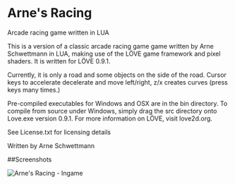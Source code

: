 Arne's Racing
===========

Arcade racing game written in LUA

This is a version of a classic arcade racing game game written by Arne Schwettmann in LUA, making use of the LÖVE game framework and pixel shaders. It is written for LÖVE 0.9.1.

Currently, it is only a road and some objects on the side of the road.
Cursor keys to accelerate decelerate and move left/right, z/x creates curves (press keys many times.)

Pre-compiled executables for Windows and OSX are in the bin directory. To compile from source under Windows, simply drag the src directory onto Love.exe version 0.9.1. For more information on LÖVE, visit love2d.org.

See License.txt for licensing details

Written by Arne Schwettmann


##Screenshots

![Arne's Racing - Ingame](http://www.arneschwettmann.com/delme/screenshots/ArnesRacing_shot1.jpg)
